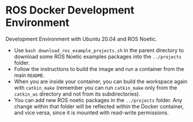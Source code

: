 # ROS Docker Development Environment

Development Environment with Ubuntu 20.04 and ROS Noetic.

- Use `bash download_ros_example_projects.sh` in the parent directory to download some ROS Noetic examples packages into the `../projects` folder.
- Follow the instructions to build the image and run a container from the main `README`.
- When you are inside your container, you can build the workspace again with `catkin_make` (remember you can run `catkin_make` only from the `catkin_ws` directory and not from its subdirectories).
- You can add new ROS noetic packages in the `../projects` folder. Any change within that folder will be reflected within the Docker container, and vice versa, since it is mounted with read-write permissions.

